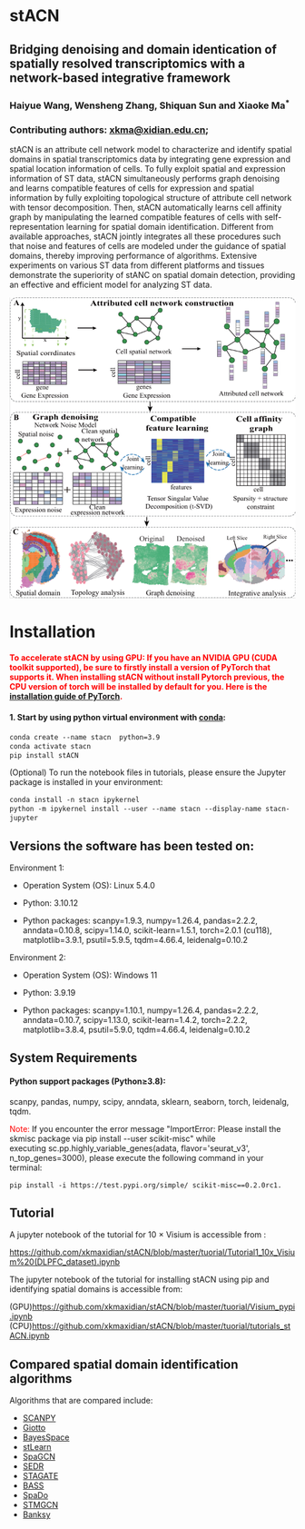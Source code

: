 # stACN 

## Bridging denoising and domain identication of spatially resolved transcriptomics with a network-based integrative framework 

### Haiyue Wang, Wensheng Zhang, Shiquan Sun and Xiaoke Ma<sup>*</sup> 

### Contributing authors: xkma@xidian.edu.cn;  

stACN is an attribute cell network model to characterize and identify spatial domains in spatial transcriptomics 
data by integrating gene expression and spatial location information of cells. To fully exploit spatial and expression
information of ST data, stACN simultaneously performs graph denoising and learns compatible features of cells for
expression and spatial information by fully exploiting topological structure of attribute cell network with tensor
decomposition. Then, stACN automatically learns cell affinity graph by manipulating the learned compatible features
of cells with self- representation learning for spatial domain identification. Different from available approaches,
stACN jointly integrates all these procedures such that noise and features of cells are modeled under the guidance
of spatial domains, thereby improving performance of algorithms. Extensive experiments on various ST data from different
platforms and tissues demonstrate the superiority of stANC on spatial domain detection, providing an effective and efficient
model for analyzing ST data.

![stACN_framework](docs/stACN_framework.png)  

# Installation

#### <font color='red'>To accelerate stACN by using GPU: If you have an NVIDIA GPU (CUDA toolkit supported), be sure to firstly install a version of PyTorch that supports it. When installing stACN without install Pytorch previous, the CPU version of torch will be installed by default for you. Here is the [installation guide of PyTorch](https://pytorch.org/get-started/locally/).</font>

#### 1. Start by using python virtual environment with [conda](https://anaconda.org/):

```shell
conda create --name stacn  python=3.9
conda activate stacn 
pip install stACN
```

(Optional) To run the notebook files in tutorials, please ensure the Jupyter package is installed in your environment:

```shell
conda install -n stacn ipykernel
python -m ipykernel install --user --name stacn --display-name stacn-jupyter
```

## Versions the software has been tested on:

Environment 1:

- Operation System (OS): Linux 5.4.0

- Python: 3.10.12

- Python packages: scanpy=1.9.3, numpy=1.26.4, pandas=2.2.2, anndata=0.10.8, scipy=1.14.0, scikit-learn=1.5.1, torch=2.0.1 (cu118), matplotlib=3.9.1, psutil=5.9.5, tqdm=4.66.4, leidenalg=0.10.2

Environment 2:

- Operation System (OS): Windows 11

- Python: 3.9.19

- Python packages: scanpy=1.10.1, numpy=1.26.4, pandas=2.2.2, anndata=0.10.7, scipy=1.13.0, scikit-learn=1.4.2, torch=2.2.2, matplotlib=3.8.4, psutil=5.9.0, tqdm=4.66.4, leidenalg=0.10.2

## System Requirements

#### Python support packages  (Python$\geq$3.8): 

scanpy, pandas, numpy, scipy, anndata, sklearn, seaborn, torch, leidenalg, tqdm.

<font color='red'>Note:</font> If you encounter the error message "ImportError: Please install the skmisc package via pip install --user scikit-misc" while executing sc.pp.highly_variable_genes(adata, flavor='seurat_v3', n_top_genes=3000), please execute the following command in your terminal:  
``` shell
pip install -i https://test.pypi.org/simple/ scikit-misc==0.2.0rc1.
```
## Tutorial

A jupyter notebook of the tutorial for 10 $\times$ Visium is accessible from :  

https://github.com/xkmaxidian/stACN/blob/master/tuorial/Tutorial1_10x_Visium%20(DLPFC_dataset).ipynb  

The jupyter notebook of the tutorial for installing stACN using pip and identifying spatial domains is accessible from:

(GPU)https://github.com/xkmaxidian/stACN/blob/master/tuorial/Visium_pypi.ipynb
(CPU)https://github.com/xkmaxidian/stACN/blob/master/tuorial/tutorials_stACN.ipynb



## Compared spatial domain identification algorithms

Algorithms that are compared include: 

* [SCANPY](https://github.com/scverse/scanpy-tutorials)
* [Giotto](https://github.com/drieslab/Giotto)
* [BayesSpace](https://github.com/edward130603/BayesSpace)
* [stLearn](https://github.com/BiomedicalMachineLearning/stLearn)
* [SpaGCN](https://github.com/jianhuupenn/SpaGCN)
* [SEDR](https://github.com/JinmiaoChenLab/SEDR/)
* [STAGATE](https://github.com/QIFEIDKN/STAGATE)
* [BASS](https://github.com/zhengli09/BASS)
* [SpaDo](https://github.com/bm2-lab/SpaDo)
* [STMGCN](https://github.com/sxj204/stmgcn)
* [Banksy](https://github.com/prabhakarlab/Banksy_py)
